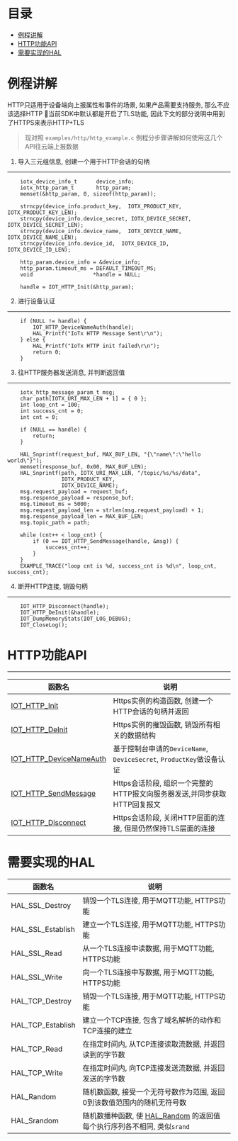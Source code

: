 # <a name="目录">目录</a>
+ [例程讲解](#例程讲解)
+ [HTTP功能API](#HTTP功能API)
+ [需要实现的HAL](#需要实现的HAL)

# <a name="例程讲解">例程讲解</a>
HTTP只适用于设备端向上报属性和事件的场景, 如果产品需要支持服务, 那么不应该选择HTTP
当前SDK中默认都是开启了TLS功能, 因此下文的部分说明中用到了HTTPS来表示HTTP+TLS

> 现对照 `examples/http/http_example.c` 例程分步骤讲解如何使用这几个API往云端上报数据

1. 导入三元组信息, 创建一个用于HTTP会话的句柄
---
```
    iotx_device_info_t      device_info;
    iotx_http_param_t       http_param;
    memset(&http_param, 0, sizeof(http_param));

    strncpy(device_info.product_key,  IOTX_PRODUCT_KEY, IOTX_PRODUCT_KEY_LEN);
    strncpy(device_info.device_secret, IOTX_DEVICE_SECRET, IOTX_DEVICE_SECRET_LEN);
    strncpy(device_info.device_name,  IOTX_DEVICE_NAME, IOTX_DEVICE_NAME_LEN);
    strncpy(device_info.device_id,  IOTX_DEVICE_ID, IOTX_DEVICE_ID_LEN);

    http_param.device_info = &device_info;
    http_param.timeout_ms = DEFAULT_TIMEOUT_MS;
    void                   *handle = NULL;

    handle = IOT_HTTP_Init(&http_param);
```
2. 进行设备认证
---
```
    if (NULL != handle) {
        IOT_HTTP_DeviceNameAuth(handle);
        HAL_Printf("IoTx HTTP Message Sent\r\n");
    } else {
        HAL_Printf("IoTx HTTP init failed\r\n");
        return 0;
    }
```
3. 往HTTP服务器发送消息, 并判断返回值
---
```
    iotx_http_message_param_t msg;
    char path[IOTX_URI_MAX_LEN + 1] = { 0 };
    int loop_cnt = 100;
    int success_cnt = 0;
    int cnt = 0;

    if (NULL == handle) {
        return;
    }

    HAL_Snprintf(request_buf, MAX_BUF_LEN, "{\"name\":\"hello world\"}");
    memset(response_buf, 0x00, MAX_BUF_LEN);
    HAL_Snprintf(path, IOTX_URI_MAX_LEN, "/topic/%s/%s/data",
                 IOTX_PRODUCT_KEY,
                 IOTX_DEVICE_NAME);
    msg.request_payload = request_buf;
    msg.response_payload = response_buf;
    msg.timeout_ms = 5000;
    msg.request_payload_len = strlen(msg.request_payload) + 1;
    msg.response_payload_len = MAX_BUF_LEN;
    msg.topic_path = path;

    while (cnt++ < loop_cnt) {
        if (0 == IOT_HTTP_SendMessage(handle, &msg)) {
            success_cnt++;
        }
    }
    EXAMPLE_TRACE("loop cnt is %d, success_cnt is %d\n", loop_cnt, success_cnt);
```
4. 断开HTTP连接, 销毁句柄
---
```
    IOT_HTTP_Disconnect(handle);
    IOT_HTTP_DeInit(&handle);
    IOT_DumpMemoryStats(IOT_LOG_DEBUG);
    IOT_CloseLog();
 ```

# <a name="HTTP功能API">HTTP功能API</a>
---
| 函数名                                                  | 说明
|---------------------------------------------------------|-------------------------------------------------------------
| [IOT_HTTP_Init](http://code.aliyun.com/edward.yangx/public-docs/wikis/user-guide/Prog_Guide/Provided_APIs#IOT_HTTP_Init)                         | Https实例的构造函数, 创建一个HTTP会话的句柄并返回
| [IOT_HTTP_DeInit](http://code.aliyun.com/edward.yangx/public-docs/wikis/user-guide/Prog_Guide/Provided_APIs#IOT_HTTP_DeInit)                     | Https实例的摧毁函数, 销毁所有相关的数据结构
| [IOT_HTTP_DeviceNameAuth](http://code.aliyun.com/edward.yangx/public-docs/wikis/user-guide/Prog_Guide/Provided_APIs#IOT_HTTP_DeviceNameAuth)     | 基于控制台申请的`DeviceName`, `DeviceSecret`, `ProductKey`做设备认证
| [IOT_HTTP_SendMessage](http://code.aliyun.com/edward.yangx/public-docs/wikis/user-guide/Prog_Guide/Provided_APIs#IOT_HTTP_SendMessage)           | Https会话阶段, 组织一个完整的HTTP报文向服务器发送,并同步获取HTTP回复报文
| [IOT_HTTP_Disconnect](http://code.aliyun.com/edward.yangx/public-docs/wikis/user-guide/Prog_Guide/Provided_APIs#IOT_HTTP_Disconnect)             | Https会话阶段, 关闭HTTP层面的连接, 但是仍然保持TLS层面的连接


# <a name="需要实现的HAL">需要实现的HAL</a>
| 函数名                                      | 说明
|---------------------------------------------|-------------------------------------------------------------------------
| HAL_SSL_Destroy        | 销毁一个TLS连接, 用于MQTT功能, HTTPS功能
| HAL_SSL_Establish     | 建立一个TLS连接, 用于MQTT功能, HTTPS功能
| HAL_SSL_Read               | 从一个TLS连接中读数据, 用于MQTT功能, HTTPS功能
| HAL_SSL_Write             | 向一个TLS连接中写数据, 用于MQTT功能, HTTPS功能
| HAL_TCP_Destroy        | 销毁一个TLS连接, 用于MQTT功能, HTTPS功能
| HAL_TCP_Establish     | 建立一个TCP连接, 包含了域名解析的动作和TCP连接的建立
| HAL_TCP_Read               | 在指定时间内, 从TCP连接读取流数据, 并返回读到的字节数
| HAL_TCP_Write             | 在指定时间内, 向TCP连接发送流数据, 并返回发送的字节数
| HAL_Random                   | 随机数函数, 接受一个无符号数作为范围, 返回0到该数值范围内的随机无符号数
| HAL_Srandom                 | 随机数播种函数, 使 [HAL_Random](#HAL_Random) 的返回值每个执行序列各不相同, 类似`srand`
